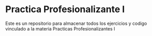 # Practica Profesionalizante I
Este es un repositorio para almacenar todos los ejercicios y codigo vinculado a la materia Practicas Profesionalizantes I
